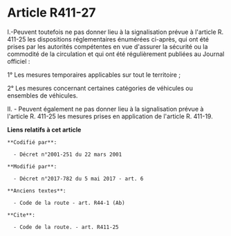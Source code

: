 # Article R411-27

I.-Peuvent toutefois ne pas donner lieu à la signalisation prévue à l'article R. 411-25 les dispositions réglementaires
énumérées ci-après, qui ont été prises par les autorités compétentes en vue d'assurer la sécurité ou la commodité de la
circulation et qui ont été régulièrement publiées au Journal officiel :

1° Les mesures temporaires applicables sur tout le territoire ;

2° Les mesures concernant certaines catégories de véhicules ou ensembles de véhicules.

II. - Peuvent également ne pas donner lieu à la signalisation prévue à l'article R. 411-25 les mesures prises en application
de l'article R. 411-19.

**Liens relatifs à cet article**

	**Codifié par**:

	  - Décret n°2001-251 du 22 mars 2001

	**Modifié par**:

	  - Décret n°2017-782 du 5 mai 2017 - art. 6

	**Anciens textes**:

	  - Code de la route - art. R44-1 (Ab)

	**Cite**:

	  - Code de la route. - art. R411-25
